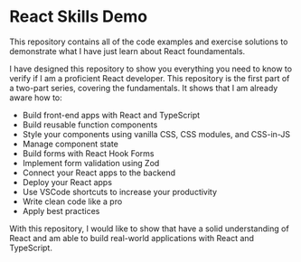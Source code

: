 # React Skills Demo

This repository contains all of the code examples and exercise solutions to demonstrate what I have just learn about React foundamentals.

I have designed this repository to show you everything you need to know to verify if I am a proficient React developer. This repository is the first part of a two-part series, covering the fundamentals. It shows that I am already aware how to:

- Build front-end apps with React and TypeScript 
- Build reusable function components 
- Style your components using vanilla CSS, CSS modules, and CSS-in-JS
- Manage component state
- Build forms with React Hook Forms 
- Implement form validation using Zod 
- Connect your React apps to the backend
- Deploy your React apps  
- Use VSCode shortcuts to increase your productivity 
- Write clean code like a pro
- Apply best practices 

With this repository, I would like to show that have a solid understanding of React and am able to build real-world applications with React and TypeScript.